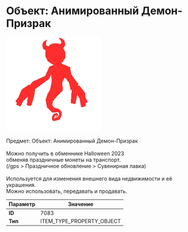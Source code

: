# Объект: Анимированный Демон-Призрак

![Item Image](../img/7083.webp?raw=true)

Предмет: Объект: Анимированный Демон-Призрак<br><br>Можно получить в обменнике Halloween 2023<br>обменяв праздничные монеты на транспорт.<br>(/gps > Праздничное обновление > Сувенирная лавка)<br><br>Используется для изменения внешнего вида недвижимости и её украшения.<br>Можно использовать, передавать и продавать.


| Параметр | Значение |
|----------|----------|
| **ID** | 7083 |
| **Тип** | ITEM_TYPE_PROPERTY_OBJECT |

